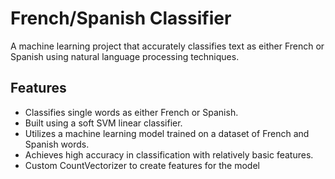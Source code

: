 # French/Spanish Classifier
A machine learning project that accurately classifies text as either French or Spanish using natural language processing techniques.

## Features
- Classifies single words as either French or Spanish.
- Built using a soft SVM linear classifier.
- Utilizes a machine learning model trained on a dataset of French and Spanish words.
- Achieves high accuracy in classification with relatively basic features.
- Custom CountVectorizer to create features for the model
